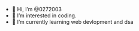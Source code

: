 - 👋 Hi, I’m @0272003
- 👀 I’m interested in coding.
- 🌱 I’m currently learning web devlopment and dsa
  

<!---
0272003/0272003 is a ✨ special ✨ repository because its `README.md` (this file) appears on your GitHub profile.
You can click the Preview link to take a look at your changes.
--->
